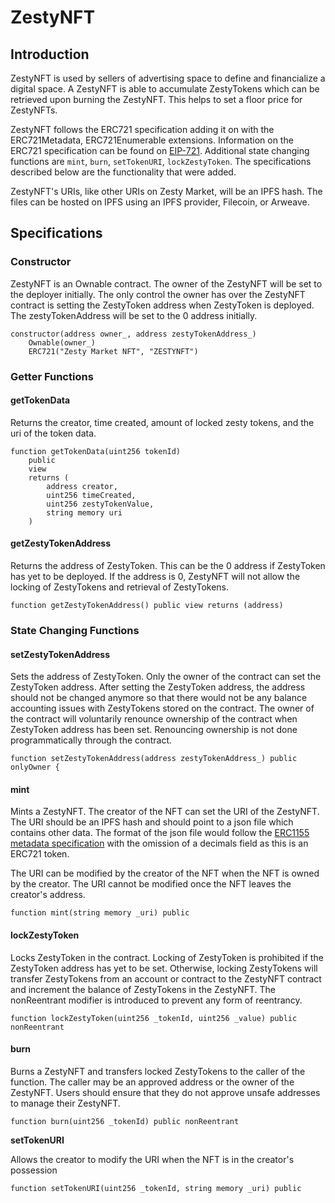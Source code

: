 # ZestyNFT

## Introduction

ZestyNFT is used by sellers of advertising space to define and financialize a digital space. A ZestyNFT is able to accumulate ZestyTokens which can be retrieved upon burning the ZestyNFT. This helps to set a floor price for ZestyNFTs.

ZestyNFT follows the ERC721 specification adding it on with the ERC721Metadata, ERC721Enumerable extensions. Information on the ERC721 specification can be found on [EIP-721](https://eips.ethereum.org/EIPS/eip-721). Additional state changing functions are `mint`, `burn`, `setTokenURI`, `lockZestyToken`. The specifications described below are the functionality that were added.

ZestyNFT's URIs, like other URIs on Zesty Market, will be an IPFS hash. The files can be hosted on IPFS using an IPFS provider, Filecoin, or Arweave.

## Specifications 

### Constructor

ZestyNFT is an Ownable contract. The owner of the ZestyNFT will be set to the deployer initially. The only control the owner has over the ZestyNFT contract is setting the ZestyToken address when ZestyToken is deployed. The zestyTokenAddress will be set to the 0 address initially.

```text
constructor(address owner_, address zestyTokenAddress_) 
    Ownable(owner_)
    ERC721("Zesty Market NFT", "ZESTYNFT") 
```

### Getter Functions

#### getTokenData

Returns the creator, time created, amount of locked zesty tokens, and the uri of the token data.

```text
function getTokenData(uint256 tokenId) 
    public
    view 
    returns (
        address creator,
        uint256 timeCreated,
        uint256 zestyTokenValue,
        string memory uri
    ) 
```

#### getZestyTokenAddress

Returns the address of ZestyToken. This can be the 0 address if ZestyToken has yet to be deployed. If the address is 0, ZestyNFT will not allow the locking of ZestyTokens and retrieval of ZestyTokens.

```text
function getZestyTokenAddress() public view returns (address)
```

### State Changing Functions

#### setZestyTokenAddress

Sets the address of ZestyToken. Only the owner of the contract can set the ZestyToken address. After setting the ZestyToken address, the address should not be changed anymore so that there would not be any balance accounting issues with ZestyTokens stored on the contract. The owner of the contract will voluntarily renounce ownership of the contract when ZestyToken address has been set. Renouncing ownership is not done programmatically through the contract.

```text
function setZestyTokenAddress(address zestyTokenAddress_) public onlyOwner {
```

#### mint

Mints a ZestyNFT. The creator of the NFT can set the URI of the ZestyNFT. The URI should be an IPFS hash and should point to a json file which contains other data. The format of the json file would follow the [ERC1155 metadata specification](https://eips.ethereum.org/EIPS/eip-1155) with the omission of a decimals field as this is an ERC721 token. 

The URI can be modified by the creator of the NFT when the NFT is owned by the creator. The URI cannot be modified once the NFT leaves the creator's address.

```text
function mint(string memory _uri) public
```

#### lockZestyToken

Locks ZestyToken in the contract. Locking of ZestyToken is prohibited if the ZestyToken address has yet to be set. Otherwise, locking ZestyTokens will transfer ZestyTokens from an account or contract to the ZestyNFT contract and increment the balance of ZestyTokens in the ZestyNFT. The nonReentrant modifier is introduced to prevent any form of reentrancy.

```text
function lockZestyToken(uint256 _tokenId, uint256 _value) public nonReentrant
```

#### burn

Burns a ZestyNFT and transfers locked ZestyTokens to the caller of the function. The caller may be an approved address or the owner of the ZestyNFT. Users should ensure that they do not approve unsafe addresses to manage their ZestyNFT.

```text
function burn(uint256 _tokenId) public nonReentrant
```

**setTokenURI**

Allows the creator to modify the URI when the NFT is in the creator's possession

```text
function setTokenURI(uint256 _tokenId, string memory _uri) public
```





